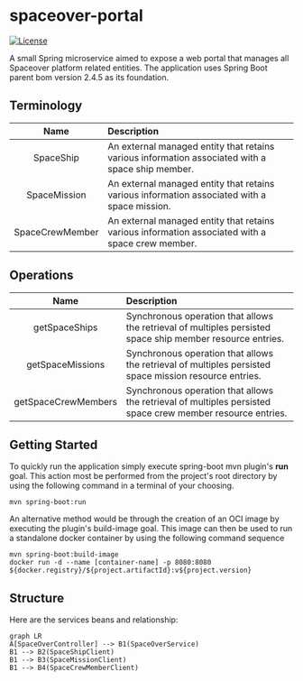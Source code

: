 # spaceover-portal
[![License](https://img.shields.io/github/license/cf-training-springboot-2019/spaceover-portal)](https://github.com/cf-training-springboot-2019/y/blob/master/LICENSE)

A small Spring microservice aimed to expose a web portal that manages all Spaceover platform related entities.
The application uses Spring Boot parent bom version 2.4.5 as its foundation.

## Terminology
| Name | Description |
|:----------:|:-------------|
| SpaceShip | An external managed entity that retains various information associated with a space ship member. |
| SpaceMission | An external managed entity that retains various information associated with a space mission. |
| SpaceCrewMember | An external managed entity that retains various information associated with a space crew member. |


## Operations
| Name | Description |
|:----------:|:-------------|
| getSpaceShips | Synchronous operation that allows the retrieval of multiples persisted space ship member resource entries. |
| getSpaceMissions | Synchronous operation that allows the retrieval of multiples persisted space mission resource entries. |
| getSpaceCrewMembers | Synchronous operation that allows the retrieval of multiples persisted space crew member resource entries. |

## Getting Started

To quickly run the application simply execute spring-boot mvn plugin's **run** goal. This action most be performed from the project's root directory by using the following command in a terminal of your choosing.
```
mvn spring-boot:run
```

An alternative method would be through the creation of an OCI image by executing the plugin's build-image goal.
This image can then be used to run a standalone docker container by using the following command sequence
```
mvn spring-boot:build-image
docker run -d --name [container-name] -p 8080:8080 ${docker.registry}/${project.artifactId}:v${project.version}
```

## Structure
Here are the services beans and relationship:

```mermaid
graph LR
A[SpaceOverController] --> B1(SpaceOverService)
B1 --> B2(SpaceShipClient)
B1 --> B3(SpaceMissionClient)
B1 --> B4(SpaceCrewMemberClient)
```
